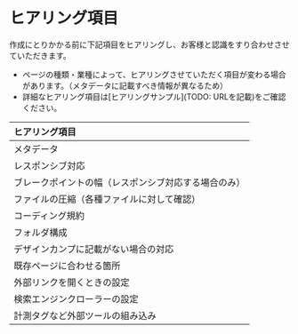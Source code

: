 # ヒアリング項目
作成にとりかかる前に下記項目をヒアリングし、お客様と認識をすり合わせさせていただきます。

- ページの種類・業種によって、ヒアリングさせていただく項目が変わる場合があります。（メタデータに記載すべき情報が異なるため）
- 詳細なヒアリング項目は[ヒアリングサンプル](TODO: URLを記載)をご確認ください。

| ヒアリング項目 |
| :--- |
| メタデータ |
| レスポンシブ対応 |
| ブレークポイントの幅（レスポンシブ対応する場合のみ） |
| ファイルの圧縮（各種ファイルに対して確認） |
| コーディング規約 |
| フォルダ構成 |
| デザインカンプに記載がない場合の対応 |
| 既存ページに合わせる箇所 |
| 外部リンクを開くときの設定 |
| 検索エンジンクローラーの設定 |
| 計測タグなど外部ツールの組み込み |
